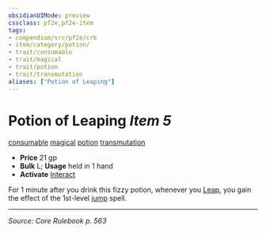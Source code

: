 ```yaml
---
obsidianUIMode: preview
cssclass: pf2e,pf2e-item
tags:
- compendium/src/pf2e/crb
- item/category/potion/
- trait/consumable
- trait/magical
- trait/potion
- trait/transmutation
aliases: ["Potion of Leaping"]
---
```

# Potion of Leaping *Item 5*  
[consumable](rules/traits/consumable.md "Consumable Item Trait")  [magical](rules/traits/magical.md "Magical Item Trait")  [potion](rules/traits/potion.md "Potion Item Trait")  [transmutation](rules/traits/transmutation.md "Transmutation School Trait")  

- **Price** 21 gp
- **Bulk** L; **Usage** held in 1 hand
- **Activate** [Interact](rules/actions/interact.md)

For 1 minute after you drink this fizzy potion, whenever you [Leap](rules/actions/leap.md), you gain the effect of the 1st-level [jump](compendium/spells/jump.md) spell.


---
*Source: Core Rulebook p. 563*